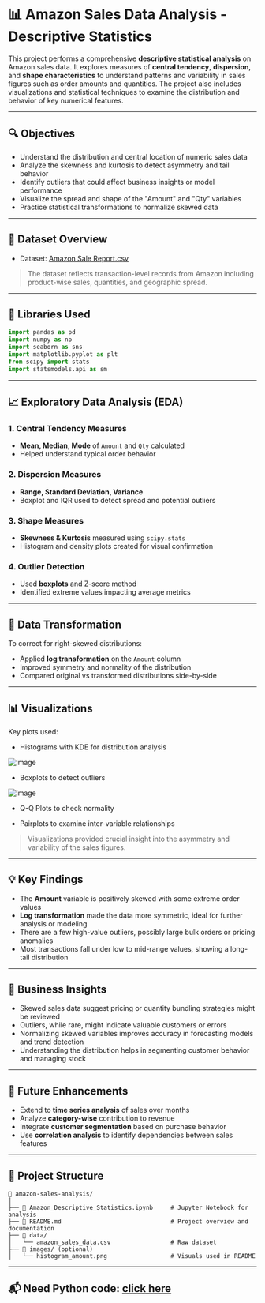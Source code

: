 # 📊 Amazon Sales Data Analysis - Descriptive Statistics

This project performs a comprehensive **descriptive statistical analysis** on Amazon sales data. It explores measures of **central tendency**, **dispersion**, and **shape characteristics** to understand patterns and variability in sales figures such as order amounts and quantities. The project also includes visualizations and statistical techniques to examine the distribution and behavior of key numerical features.

---

## 🔍 Objectives

- Understand the distribution and central location of numeric sales data
- Analyze the skewness and kurtosis to detect asymmetry and tail behavior
- Identify outliers that could affect business insights or model performance
- Visualize the spread and shape of the "Amount" and "Qty" variables
- Practice statistical transformations to normalize skewed data

---

## 📁 Dataset Overview

- Dataset: [Amazon Sale Report.csv](https://www.kaggle.com/code/youssefelbadry10/e-commerce-sales-eda/input)

> The dataset reflects transaction-level records from Amazon including product-wise sales, quantities, and geographic spread.

---

## 🧰 Libraries Used

```python
import pandas as pd
import numpy as np
import seaborn as sns
import matplotlib.pyplot as plt
from scipy import stats
import statsmodels.api as sm
```

---

## 📈 Exploratory Data Analysis (EDA)

### 1. Central Tendency Measures
- **Mean, Median, Mode** of `Amount` and `Qty` calculated
- Helped understand typical order behavior

### 2. Dispersion Measures
- **Range, Standard Deviation, Variance**
- Boxplot and IQR used to detect spread and potential outliers

### 3. Shape Measures
- **Skewness & Kurtosis** measured using `scipy.stats`
- Histogram and density plots created for visual confirmation

### 4. Outlier Detection
- Used **boxplots** and Z-score method
- Identified extreme values impacting average metrics

---

## 🧪 Data Transformation

To correct for right-skewed distributions:
- Applied **log transformation** on the `Amount` column
- Improved symmetry and normality of the distribution
- Compared original vs transformed distributions side-by-side

---

## 📊 Visualizations

Key plots used:
- Histograms with KDE for distribution analysis

![image](https://github.com/user-attachments/assets/35071a07-3da2-461e-9027-698fb15f9d18)

- Boxplots to detect outliers

![image](https://github.com/user-attachments/assets/f8fdd6ef-c6ab-4a70-938e-9d4cf59dbb8b)

- Q-Q Plots to check normality

- Pairplots to examine inter-variable relationships

> Visualizations provided crucial insight into the asymmetry and variability of the sales figures.

---

## 💡 Key Findings

- The **Amount** variable is positively skewed with some extreme order values
- **Log transformation** made the data more symmetric, ideal for further analysis or modeling
- There are a few high-value outliers, possibly large bulk orders or pricing anomalies
- Most transactions fall under low to mid-range values, showing a long-tail distribution

---

## 📌 Business Insights

- Skewed sales data suggest pricing or quantity bundling strategies might be reviewed
- Outliers, while rare, might indicate valuable customers or errors
- Normalizing skewed variables improves accuracy in forecasting models and trend detection
- Understanding the distribution helps in segmenting customer behavior and managing stock

---

## 🚀 Future Enhancements

- Extend to **time series analysis** of sales over months
- Analyze **category-wise** contribution to revenue
- Integrate **customer segmentation** based on purchase behavior
- Use **correlation analysis** to identify dependencies between sales features

---

## 📂 Project Structure

```
📁 amazon-sales-analysis/
│
├── 📄 Amazon_Descriptive_Statistics.ipynb     # Jupyter Notebook for analysis
├── 📄 README.md                               # Project overview and documentation
├── 📁 data/
│   └── amazon_sales_data.csv                 # Raw dataset
├── 📁 images/ (optional)
│   └── histogram_amount.png                  # Visuals used in README
```

---

## 📬 Need Python code: [click here]()
